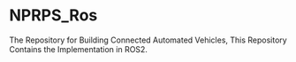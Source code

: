 # NPRPS_Ros
The Repository for Building Connected Automated Vehicles, This Repository Contains the Implementation in ROS2.
